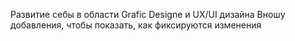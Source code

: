 Развитие себы в области Grafic Designe и UX/UI дизайна 
Вношу добавления, чтобы показать, как фиксируются изменения
